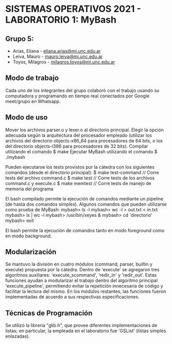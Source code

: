 # SISTEMAS OPERATIVOS 2021 - LABORATORIO 1: MyBash

## Grupo 5:
 * Arias, Eliana - eliana.arias@mi.unc.edu.ar
 * Leiva, Mauro - mauro.leiva@mi.unc.edu.ar
 * Toyos, Milagros - milagros.toyos@mi.unc.edu.ar

## Modo de trabajo
Cada uno de los integrantes del grupo colaboró con el trabajo usando su computadora y programando
en tiempo real conectados por Google meet/grupo en Whatsapp.

## Modo de uso
Mover los archivos parser.o y lexer.o al directorio principal. Elegir la opción adecuada según la arquitectura del procesador empleado (utilizar los archivos del directorio objects-x86_64 para procesadores de 64 bits, o los del directorio objects-i386 para procesadores de 32 bits).
Compilar utilizando el comando
$ make
Ejecutar MyBash utilizando el comando
$ ./mybash

Pueden ejecutarse los tests provistos por la cátedra con los siguientes comandos (desde el directorio principal):
$ make test-command  //  Corre tests del archivo command.c
$ make test // Corre tests de los archivos command.c y execute.c
$ make memtest // Corre tests de manejo de memoria del programa

El bash compilado permite la ejecución de comandos mediante un pipeline (de hasta dos comandos simples).
Algunos comandos que pueden utilizarse como prueba de MyBash:
mybash> ls -l
mybash> wc -l > out.txt < in.txt
mybash> ls | wc -l
mybash> /usr/bin/xeyes &
mybash> cd 'directorio'
mybash> exit

El bash permite la ejecución de comandos tanto en modo foreground como en modo background.

## Modularización
Se mantuvo la división en cuatro módulos (command, parser, builtin y execute) propuesta por la cátedra.
Dentro de 'execute' se agregaron tres algoritmos auxiliares: 'execute_scommand', 'redir_in' y 'redir_out'. Estas funciones ayudan a modularizar el trabajo dentro del algoritmo principal 'execute_pipeline', permitiendo evitar la repetición innecesaria de código y facilitar la lectura del mismo.
En los módulos restantes, las funciones fueron implementadas de acuerdo a sus respectivas especificaciones.

## Técnicas de Programación
Se utilizó la librería "glib.h", que provee diferentes implementaciones de listas; en particular, la empleada en el laboratorio fue 'GSList' (listas simples enlazadas).
